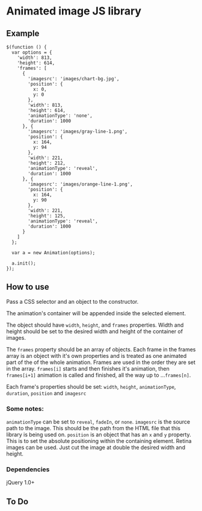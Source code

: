 # Animated image JS library
## Example
    $(function () {
      var options = {
        'width': 813,
        'height': 614,
        'frames': [
          {
            'imagesrc': 'images/chart-bg.jpg',
            'position': {
              x: 0,
              y: 0
            },
            'width': 813,
            'height': 614,
            'animationType': 'none',
            'duration': 1000
          }, {
            'imagesrc': 'images/gray-line-1.png',
            'position': {
              x: 164,
              y: 94
            },
            'width': 221,
            'height': 212,
            'animationType': 'reveal',
            'duration': 1000
          }, {
            'imagesrc': 'images/orange-line-1.png',
            'position': {
              x: 164,
              y: 90
            },
            'width': 221,
            'height': 125,
            'animationType': 'reveal',
            'duration': 1000
          }
        ]
      };

      var a = new Animation(options);

      a.init();
    });
## How to use

Pass a CSS selector and an object to the constructor.

The animation's container will be appended inside the selected element.

The object should have `width`, `height`, and `frames` properties. Width and height should be set to the desired width and height of the container of images.

The `frames` property should be an array of objects. Each frame in the frames array is an object with it's own properties and is treated as one animated part of the of the whole animation. Frames are used in the order they are set in the array. `frames[i]` starts and then finishes it's animation, then `frames[i+1]` animation is called and finished, all the way up to ...`frames[n]`.

Each frame's properties should be set:
  `width`, `height`, `animationType`, `duration`, `position` and `imagesrc`

### Some notes:

  `animationType` can be set to `reveal`, `fadeIn`, or `none`.
  `imagesrc` is the source path to the image. This should be the path from the HTML file that this library is being used on.
  `position` is an object that has an `x` and `y` property. This is to set the absolute positioning within the containing element.
  Retina images can be used. Just cut the image at double the desired width and height.

### Dependencies

jQuery 1.0+

## To Do

